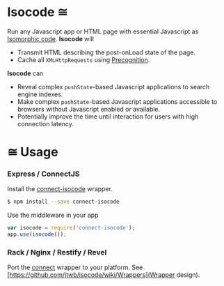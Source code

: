 # Isocode ≅

Run any Javascript app or HTML page with essential Javascript as [Isomorphic code](http://nerds.airbnb.com/isomorphic-javascript-future-web-apps/). **Isocode** will

* Transmit HTML describing the post-onLoad state of the page.
* Cache all `XMLHttpRequests` using [Precognition](https://github.com/jtwb/precognition).

**Isocode** can

* Reveal complex `pushState`-based Javascript applications to search engine indexes.
* Make complex `pushState`-based Javascript applications accessible to browsers without Javascript enabled or available.
* Potentially improve the time until interaction for users with high connection latency.

# ≅ Usage

### Express / ConnectJS

Install the [connect-isocode](https://github.com/jtwb/connect-isocode) wrapper.

```bash
$ npm install --save connect-isocode
```

Use the middleware in your app

```javascript
var isocode = require('connect-isocode');
app.use(isocode());
```

### Rack / Nginx / Restify / Revel

Port the [connect](https://github.com/jtwb/connect-isocode) wrapper to your platform. See [https://github.com/jtwb/isocode/wiki/Wrappers](Wrapper design).


